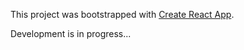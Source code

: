 This project was bootstrapped with [Create React App](https://github.com/facebook/create-react-app).

Development is in progress...
